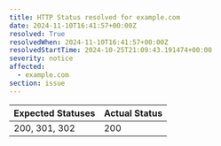 ```yaml
---
title: HTTP Status resolved for example.com
date: 2024-11-10T16:41:57+00:00Z
resolved: True
resolvedWhen: 2024-11-10T16:41:57+00:00Z
resolvedStartTime: 2024-10-25T21:09:43.191474+00:00
severity: notice
affected:
  - example.com
section: issue
---
```


| Expected Statuses | Actual Status  |
|-------------------|----------------|
| 200, 301, 302 | 200 |
